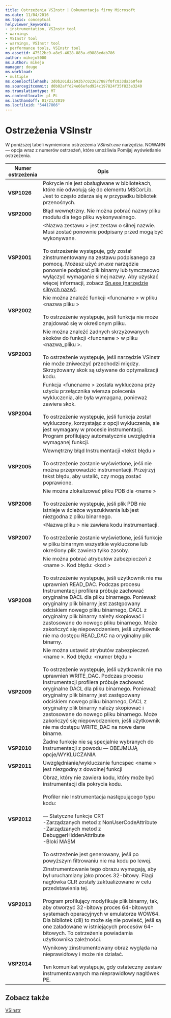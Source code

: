 ```yaml
---
title: Ostrzeżenia VSInstr | Dokumentacja firmy Microsoft
ms.date: 11/04/2016
ms.topic: conceptual
helpviewer_keywords:
- instrumentation, VSInstr tool
- warnings
- VSInstr tool
- warnings, VSInstr tool
- performance tools, VSInstr tool
ms.assetid: 47512bc9-a8e9-4628-883a-d9888edab786
author: mikejo5000
ms.author: mikejo
manager: douge
ms.workload:
- multiple
ms.openlocfilehash: 3d0b201d22b93b7c023627887f0fc033da360fe9
ms.sourcegitcommit: d0b02affd24e66efed924c197824f35f823e3240
ms.translationtype: MT
ms.contentlocale: pl-PL
ms.lasthandoff: 01/21/2019
ms.locfileid: "54417866"
---
```

# <a name="vsinstr-warnings"></a>Ostrzeżenia VSInstr
W poniższej tabeli wymieniono ostrzeżenia *VSInstr.exe* narzędzia. NOWARN — opcja wraz z numerów ostrzeżeń, które umożliwia Pomijaj wyświetlanie ostrzeżenia.  
  
|Numer ostrzeżenia|Opis|  
|--------------------|-----------------|  
|**VSP1026**|Pokrycie nie jest obsługiwane w bibliotekach, które nie odwołują się do elementu MSCorLib. Jest to często zdarza się w przypadku bibliotek przenośnych.|  
|**VSP2000**|Błąd wewnętrzny. Nie można pobrać nazwy pliku modułu dla tego pliku wykonywalnego.|  
|**VSP2001**|\<Nazwa zestawu > jest zestaw o silnej nazwie. Musi zostać ponownie podpisany przed mogą być wykonywane.<br /><br /> To ostrzeżenie występuje, gdy został zinstrumentowany na zestawu podpisanego za pomocą. Możesz użyć *sn.exe* narzędzie ponownie podpisać plik binarny lub tymczasowo wyłączyć wymaganie silnej nazwy. Aby uzyskać więcej informacji, zobacz [Sn.exe (narzędzie silnych nazw)](/dotnet/framework/tools/sn-exe-strong-name-tool).|  
|**VSP2002**|Nie można znaleźć funkcji \<funcname > w pliku \<nazwa pliku ><br /><br /> To ostrzeżenie występuje, jeśli funkcja nie może znajdować się w określonym pliku.|  
|**VSP2003**|Nie można znaleźć żadnych skrzyżowanych skoków do funkcji \<funcname > w pliku \<nazwa_pliku >.<br /><br /> To ostrzeżenie występuje, jeśli narzędzie VSInstr nie może zniweczyć przechodzi między. Skrzyżowany skok są używane do optymalizacji kodu.|  
|**VSP2004**|Funkcja \<funcname > została wykluczona przy użyciu przełącznika wiersza polecenia wykluczenia, ale była wymagana, ponieważ zawiera skok.<br /><br /> To ostrzeżenie występuje, jeśli funkcja został wykluczony, korzystając z opcji wykluczenia, ale jest wymagany w procesie instrumentacji. Program profilujący automatycznie uwzględnia wymaganej funkcji.|  
|**VSP2005**|Wewnętrzny błąd Instrumentacji \<tekst błędu ><br /><br /> To ostrzeżenie zostanie wyświetlone, jeśli nie można przeprowadzić instrumentacji. Przejrzyj tekst błędu, aby ustalić, czy mogą zostać poprawione.|  
|**VSP2006**|Nie można zlokalizować pliku PDB dla \<name ><br /><br /> To ostrzeżenie występuje, jeśli plik PDB nie istnieje w ścieżce wyszukiwania lub jest niezgodna z pliku binarnego.|  
|**VSP2007**|\<Nazwa pliku > nie zawiera kodu instrumentacji.<br /><br /> To ostrzeżenie zostanie wyświetlone, jeśli funkcje w pliku binarnym wszystkie wykluczone lub określony plik zawiera tylko zasoby.|  
|**VSP2008**|Nie można pobrać atrybutów zabezpieczeń z \<name >. Kod błędu: \<kod ><br /><br /> To ostrzeżenie występuje, jeśli użytkownik nie ma uprawnień READ_DAC. Podczas procesu Instrumentacji profilera próbuje zachować oryginalne DACL dla pliku binarnego. Ponieważ oryginalny plik binarny jest zastępowany odciskiem nowego pliku binarnego, DACL z oryginalny plik binarny należy skopiować i zastosowane do nowego pliku binarnego. Może zakończyć się niepowodzeniem, jeśli użytkownik nie ma dostępu READ_DAC na oryginalny plik binarny.|  
|**VSP2009**|Nie można ustawić atrybutów zabezpieczeń \<name >. Kod błędu: \<numer błędu ><br /><br /> To ostrzeżenie występuje, jeśli użytkownik nie ma uprawnień WRITE_DAC. Podczas procesu Instrumentacji profilera próbuje zachować oryginalne DACL dla pliku binarnego. Ponieważ oryginalny plik binarny jest zastępowany odciskiem nowego pliku binarnego, DACL z oryginalny plik binarny należy skopiować i zastosowane do nowego pliku binarnego. Może zakończyć się niepowodzeniem, jeśli użytkownik nie ma dostępu WRITE_DAC na nowe dane binarne.|  
|**VSP2010**|Żadne funkcje nie są specjalnie wybranych do Instrumentacji z powodu — OBEJMUJĄ opcje/WYKLUCZANIA|  
|**VSP2011**|Uwzględnianie/wykluczanie funcspec \<name > jest niezgodny z dowolnej funkcji|  
|**VSP2012**|Obraz, który nie zawiera kodu, który może być instrumentacji dla pokrycia kodu.<br /><br /> Profiler nie Instrumentacja następującego typu kodu:<br /><br /> — Statyczne funkcje CRT<br />-Zarządzanych metod z NonUserCodeAttribute<br />-Zarządzanych metod z DebuggerHiddenAttribute<br />-Bloki MASM<br /><br /> To ostrzeżenie jest generowany, jeśli po powyższym filtrowaniu nie ma kodu po lewej.|  
|**VSP2013**|Zinstrumentowanie tego obrazu wymagają, aby był uruchamiany jako proces 32-bitowy. Flagi nagłówka CLR zostały zaktualizowane w celu przedstawienia tej.<br /><br /> Program profilujący modyfikuje plik binarny, tak, aby otworzyć 32-bitowy proces 64-bitowych systemach operacyjnych w emulatorze WOW64. Dla bibliotek (dll) to może się nie powieść, jeśli są one załadowane w istniejących procesów 64-bitowych. To ostrzeżenie powiadamia użytkownika zależności.|  
|**VSP2014**|Wynikowy zinstrumentowany obraz wygląda na nieprawidłowy i może nie działać.<br /><br /> Ten komunikat występuje, gdy ostateczny zestaw instrumentowanych ma nieprawidłowy nagłówek PE.|  
  
## <a name="see-also"></a>Zobacz także  
 [VSInstr](../profiling/vsinstr.md)